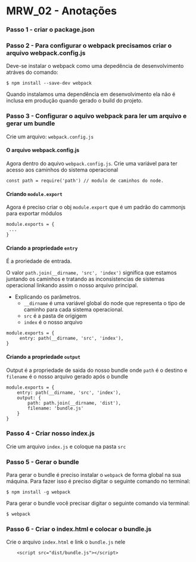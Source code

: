 # MRW_02 - Anotações

### Passo 1 - criar o package.json

### Passo 2 - Para configurar o webpack precisamos criar o arquivo webpack.config.js

Deve-se instalar o webpack como uma depedência de desenvolvimento atráves do comando:
```
$ npm install --save-dev webpack
```
Quando instalamos uma dependência em desenvolvimento ela não é inclusa em produção quando gerado o build do projeto.


### Passo 3 - Configurar o aquivo webpack para ler um arquivo e gerar um bundle

Crie um arquivo: `webpack.config.js`

#### O arquivo webpack.config.js
Agora dentro do aquivo `webpack.config.js`. Crie uma variável para ter acesso aos caminhos do sistema operacional
```
const path = require('path') // modulo de caminhos do node.
```

#### Criando `module.export`

Agora é preciso criar o obj `module.export` que é um padrão do cammonjs para exportar módulos

```
module.exports = {
 ...
}
```

#### Criando a propriedade `entry`

É a proriedade de entrada.

O valor `path.join(__dirname, 'src', 'index')` significa que estamos juntando os caminhos e tratando as inconsistencias de sistemas operacional linkando assim o nosso arquivo principal.

- Explicando os parâmetros.
    - `__dirname` é uma variável global do node que representa o tipo de caminho para cada sistema operacional.
    - `src` é a pasta de origigem
    - `index` é o nosso arquivo

```
module.exports = {
     entry: path(__dirname, 'src', 'index'),
}
```
#### Criando a propriedade `output`

Output é a propriedade de saida do nosso bundle onde `path` é o destino e `filename` é o nosso arquivo gerado após o bundle

````
module.exports = {
    entry: path(__dirname, 'src', 'index'),
    output: {
        path: path.join(__dirname, 'dist'),
        filename: 'bundle.js'
    }
}
````

### Passo 4 - Criar nosso index.js
Crie um arquivo `index.js` e coloque na pasta `src`

### Passo 5 - Gerar o bundle

Para gerar o bundle é preciso instalar o `webpack` de forma global na sua máquina. Para fazer isso é preciso digitar o seguinte comando no terminal:

```
$ npm install -g webpack
```

Para gerar o bundle você precisar digitar o seguinte comando via terminal:

```
$ webpack
```


### Passo 6 - Criar o index.html e colocar o bundle.js
Crie o arquivo `index.html` e link o `bundle.js` nele

```
    <script src="dist/bundle.js"></script>
```



